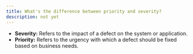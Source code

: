 ```yaml
---
title: What's the difference between priority and severity?
description: not yet
---
```

<ul>
<li><strong>Severity:</strong> Refers to the impact of a defect on the system or application.</li>
<li><strong>Priority:</strong> Refers to the urgency with which a defect should be fixed based on business needs.</li>
</ul>
